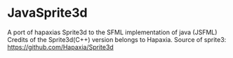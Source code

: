 # JavaSprite3d
A port of hapaxias Sprite3d to the SFML implementation of java (JSFML)
Credits of the Sprite3d(C++) version belongs to Hapaxia.
Source of sprite3: https://github.com/Hapaxia/Sprite3d
